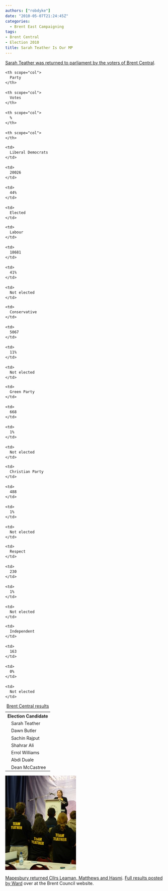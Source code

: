 ```yaml
---
authors: ["robdyke"]
date: "2010-05-07T21:24:45Z"
categories:
  - Brent East Campaigning
tags:
- Brent Central
- Election 2010
title: Sarah Teather Is Our MP
---
```

[Sarah Teather was returned to parliament by the voters of Brent Central](http://news.bbc.co.uk/nol/shared/election2010/results/constituency/a62.stm).

<table summary="Table of results Constituencies ">
  <caption><a href="http://democracy.brent.gov.uk/mgElectionAreaResults.aspx?ID=52&RPID=613402">Brent Central results</a></caption> <tr>
    <th scope="col">
      Election Candidate
    </th>
    
    <th scope="col">
      Party
    </th>
    
    <th scope="col">
      Votes
    </th>
    
    <th scope="col">
      %
    </th>
    
    <th scope="col">
    </th>
  </tr>
  
  <tr>
    <td>
      <img src="http://democracy.brent.gov.uk/sitespecific/pixel-dark-yellow.gif" alt="" width="8" height="15" /> Sarah Teather
    </td>
    
    <td>
      Liberal Democrats
    </td>
    
    <td>
      20026
    </td>
    
    <td>
      44%
    </td>
    
    <td>
      Elected
    </td>
  </tr>
  
  <tr>
    <td>
      <img src="http://democracy.brent.gov.uk/sitespecific/pixel-red.gif" alt="" width="8" height="15" /> Dawn Butler
    </td>
    
    <td>
      Labour
    </td>
    
    <td>
      18681
    </td>
    
    <td>
      41%
    </td>
    
    <td>
      Not elected
    </td>
  </tr>
  
  <tr>
    <td>
      <img src="http://democracy.brent.gov.uk/sitespecific/pixel-blue.gif" alt="" width="8" height="15" /> Sachin Rajput
    </td>
    
    <td>
      Conservative
    </td>
    
    <td>
      5067
    </td>
    
    <td>
      11%
    </td>
    
    <td>
      Not elected
    </td>
  </tr>
  
  <tr>
    <td>
      <img src="http://democracy.brent.gov.uk/sitespecific/pixel-light-green.gif" alt="" width="8" height="15" /> Shahrar Ali
    </td>
    
    <td>
      Green Party
    </td>
    
    <td>
      668
    </td>
    
    <td>
      1%
    </td>
    
    <td>
      Not elected
    </td>
  </tr>
  
  <tr>
    <td>
      <img src="http://democracy.brent.gov.uk/sitespecific/pixel-brown.gif" alt="" width="8" height="15" /> Errol Williams
    </td>
    
    <td>
      Christian Party
    </td>
    
    <td>
      488
    </td>
    
    <td>
      1%
    </td>
    
    <td>
      Not elected
    </td>
  </tr>
  
  <tr>
    <td>
      <img src="http://democracy.brent.gov.uk/sitespecific/pixel-dark-green.gif" alt="" width="8" height="15" /> Abdi Duale
    </td>
    
    <td>
      Respect
    </td>
    
    <td>
      230
    </td>
    
    <td>
      1%
    </td>
    
    <td>
      Not elected
    </td>
  </tr>
  
  <tr>
    <td>
      <img src="http://democracy.brent.gov.uk/sitespecific/pixel-grey.gif" alt="" width="8" height="15" /> Dean McCastree
    </td>
    
    <td>
      Independent
    </td>
    
    <td>
      163
    </td>
    
    <td>
      0%
    </td>
    
    <td>
      Not elected
    </td>
  </tr>
</table>

[<img class="alignleft size-medium wp-image-369" title="Sarah Teather is elected for Brent Central" src="/pubfiles/2010/05/P1000591-e1273263692489-225x300.jpg" alt="" width="225" height="300" />](/pubfiles/2010/05/P1000591-e1273263692489.jpg)

[Mapesbury returned Cllrs Leaman, Matthews and Hasmi](http://democracy.brent.gov.uk/mgElectionAreaResults.aspx?XXR=0&ID=41&RPID=646830). [Full results posted by Ward](http://democracy.brent.gov.uk/mgElectionElectionAreaResults.aspx?Page=all&EID=7&RPID=646809) over at the Brent Council website.
